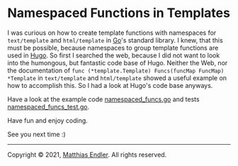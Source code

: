 # Namespaced Functions in Templates

I was curious on how to create template functions with namespaces for
`text/template` and `html/template` in [Go][go]'s standard library. I knew,
that this must be possible, because namespaces to group template functions are
used in [Hugo][hugo]. So first I searched the web, because I did not want to
look into the humongous, but fantastic code base of Hugo. Neither the Web, nor
the documentation of `func (*template.Template) Funcs(funcMap FuncMap) *Template`
in `text/template` and `html/template` showed a useful example on how to
accomplish this. So I had a look at Hugo's code base anyways.

Have a look at the example code [namespaced_funcs.go](namespaced_funcs.go) and
tests [namespaced_funcs_test.go](namespaced_funcs_test.go).

Have fun and enjoy coding.

See you next time :)

---

Copyright © 2021, [Matthias Endler][me]. All rights reserved.


[go]: https://go.dev
[hugo]: https://gohugo.io
[me]: https://m12r.at
